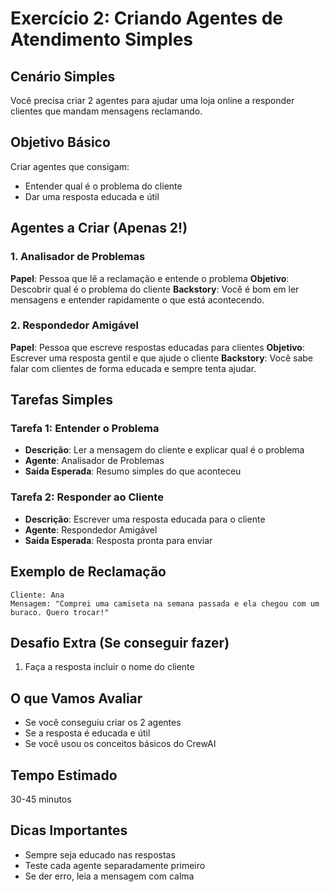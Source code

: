 # Exercício 2: Criando Agentes de Atendimento Simples

## Cenário Simples

Você precisa criar 2 agentes para ajudar uma loja online a responder clientes que mandam mensagens reclamando.

## Objetivo Básico

Criar agentes que consigam:

- Entender qual é o problema do cliente
- Dar uma resposta educada e útil

## Agentes a Criar (Apenas 2!)

### 1. Analisador de Problemas

**Papel**: Pessoa que lê a reclamação e entende o problema
**Objetivo**: Descobrir qual é o problema do cliente
**Backstory**: Você é bom em ler mensagens e entender rapidamente o que está acontecendo.

### 2. Respondedor Amigável

**Papel**: Pessoa que escreve respostas educadas para clientes
**Objetivo**: Escrever uma resposta gentil e que ajude o cliente
**Backstory**: Você sabe falar com clientes de forma educada e sempre tenta ajudar.

## Tarefas Simples

### Tarefa 1: Entender o Problema

- **Descrição**: Ler a mensagem do cliente e explicar qual é o problema
- **Agente**: Analisador de Problemas
- **Saída Esperada**: Resumo simples do que aconteceu

### Tarefa 2: Responder ao Cliente

- **Descrição**: Escrever uma resposta educada para o cliente
- **Agente**: Respondedor Amigável
- **Saída Esperada**: Resposta pronta para enviar

## Exemplo de Reclamação

```text
Cliente: Ana
Mensagem: "Comprei uma camiseta na semana passada e ela chegou com um buraco. Quero trocar!"
```

## Desafio Extra (Se conseguir fazer)

1. Faça a resposta incluir o nome do cliente

## O que Vamos Avaliar

- Se você conseguiu criar os 2 agentes
- Se a resposta é educada e útil
- Se você usou os conceitos básicos do CrewAI

## Tempo Estimado

30-45 minutos

## Dicas Importantes

- Sempre seja educado nas respostas
- Teste cada agente separadamente primeiro
- Se der erro, leia a mensagem com calma

